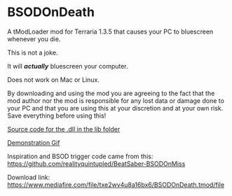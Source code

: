 # BSODOnDeath
A tModLoader mod for Terraria 1.3.5 that causes your PC to bluescreen whenever you die.

This is not a joke.

It will ***actually*** bluescreen your computer.

Does not work on Mac or Linux.

By downloading and using the mod you are agreeing to the fact that the mod author nor the mod is responsible for any lost data or damage done to your PC and that you are using this at your discretion and at your own risk. Save everything before using this!

[Source code for the .dll in the lib folder](https://hastebin.com/urobukajog.cs)

[Demonstration Gif](https://thumbs.gfycat.com/UnderstatedVagueGreatwhiteshark-mobile.mp4)

Inspiration and BSOD trigger code came from this: https://github.com/realityquintupled/BeatSaber-BSODOnMiss

Download link: https://www.mediafire.com/file/txe2wv4u8a16bx6/BSODOnDeath.tmod/file
